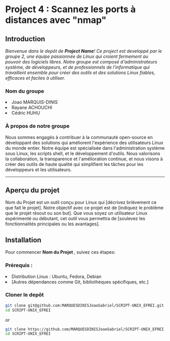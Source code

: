 # Project 4 : Scannez les ports à distances avec "nmap"

## Introduction

<em>Bienvenue dans le depôt de <strong>Project Name</strong>! Ce project est developpé par le groupe 2, une équipe passionnée de Linux qui croient fermement au pouvoir des logiciels libres. Notre groupe est composé d'administrateurs système, de développeurs, et de professionnels de l'informatique qui travaillent ensemble pour créer des outils et des solutions Linux fiables, efficaces et faciles à utiliser.</em>

### Nom du groupe

<li> Joao MARQUIS-DINIS </li>
<li> Rayane ACHOUCHI </li>
<li> Cédric HUHU </li>

### À propos de notre groupe

Nous sommes engagés à contribuer à la communauté open-source en développant des solutions qui améliorent l'expérience des utilisateurs Linux du monde entier. Notre équipe est spécialisée dans l'administration système sous Linux, les scripts shell, et le développement d'outils. Nous valorisons la collaboration, la transparence et l'amélioration continue, et nous visons à créer des outils de haute qualité qui simplifient les tâches pour les développeurs et les utilisateurs.

<hr>

## Aperçu du projet

Nom du Projet est un outil conçu pour Linux qui [décrivez brièvement ce que fait le projet]. Notre objectif avec ce projet est de [indiquez le problème que le projet résout ou son but]. Que vous soyez un utilisateur Linux expérimenté ou débutant, cet outil vous permettra de [soulevez les fonctionnalités principales ou les avantages].

## Installation

Pour commencer <strong> Nom du Projet </strong>, suivez ces étapes:

### Prérequis :

<li> Distribution Linux : Ubuntu, Fedora, Debian </li>
<li> [Autres dépendances comme Git, bibliothèques spécifiques, etc.] </li>

### Cloner le depôt

```bash
git clone git@github.com:MARQUESDINISJoaoGabriel/SCRIPT-UNIX_EFREI.git
cd SCRIPT-UNIX_EFREI
```
or
```bash
git clone https://github.com/MARQUESDINISJoaoGabriel/SCRIPT-UNIX_EFREI.git
cd SCRIPT-UNIX_EFREI
```









